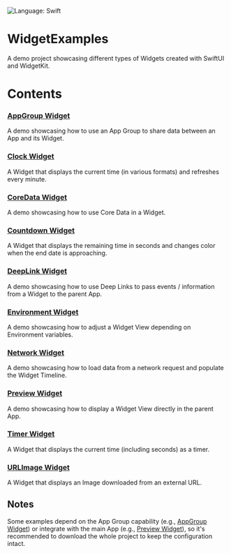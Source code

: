 ![Language: Swift](https://img.shields.io/badge/language-swift-orange.svg)

# WidgetExamples

A demo project showcasing different types of Widgets created with SwiftUI and WidgetKit.

# Contents

### [AppGroup Widget](https://github.com/pawello2222/WidgetExamples/tree/main/WidgetExamplesWidget/AppGroupWidget)

A demo showcasing how to use an App Group to share data between an App and its Widget.

### [Clock Widget](https://github.com/pawello2222/WidgetExamples/tree/main/WidgetExamplesWidget/ClockWidget)

A Widget that displays the current time (in various formats) and refreshes every minute.

### [CoreData Widget](https://github.com/pawello2222/WidgetExamples/tree/main/WidgetExamplesWidget/CoreDataWidget)

A demo showcasing how to use Core Data in a Widget.

### [Countdown Widget](https://github.com/pawello2222/WidgetExamples/tree/main/WidgetExamplesWidget/CountdownWidget)

A Widget that displays the remaining time in seconds and changes color when the end date is approaching.

### [DeepLink Widget](https://github.com/pawello2222/WidgetExamples/tree/main/WidgetExamplesWidget/DeepLinkWidget)

A demo showcasing how to use Deep Links to pass events / information from a Widget to the parent App.

### [Environment Widget](https://github.com/pawello2222/WidgetExamples/tree/main/WidgetExamplesWidget/EnvironmentWidget)

A demo showcasing how to adjust a Widget View depending on Environment variables.

### [Network Widget](https://github.com/pawello2222/WidgetExamples/tree/main/WidgetExamplesWidget/NetworkWidget)

A demo showcasing how to load data from a network request and populate the Widget Timeline.

### [Preview Widget](https://github.com/pawello2222/WidgetExamples/tree/main/WidgetExamplesWidget/PreviewWidget)

A demo showcasing how to display a Widget View directly in the parent App.

### [Timer Widget](https://github.com/pawello2222/WidgetExamples/tree/main/WidgetExamplesWidget/TimerWidget)

A Widget that displays the current time (including seconds) as a timer.

### [URLImage Widget](https://github.com/pawello2222/WidgetExamples/tree/main/WidgetExamplesWidget/URLImageWidget)

A Widget that displays an Image downloaded from an external URL.

## Notes

Some examples depend on the App Group capability (e.g., [AppGroup Widget](https://github.com/pawello2222/WidgetExamples/tree/main/WidgetExamplesWidget/AppGroupWidget)) or integrate with the main App (e.g., [Preview Widget](https://github.com/pawello2222/WidgetExamples/tree/main/WidgetExamplesWidget/PreviewWidget)), so it's recommended to download the whole project to keep the configuration intact.

